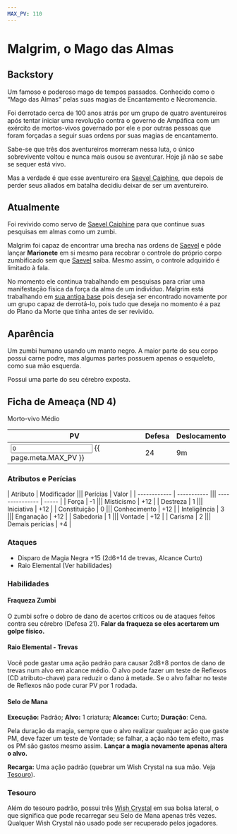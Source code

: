 ```yaml
---
MAX_PV: 110
---
```


# Malgrim, o Mago das Almas

## Backstory

Um famoso e poderoso mago de tempos passados. Conhecido como o “Mago das Almas” pelas suas magias de Encantamento e Necromancia.

Foi derrotado cerca de 100 anos atrás por um grupo de quatro aventureiros após tentar iniciar uma revolução contra o governo de Ampáfica com um exército de mortos-vivos governado por ele e por outras pessoas que foram forçadas a seguir suas ordens por suas magias de encantamento.

Sabe-se que três dos aventureiros morreram nessa luta, o único sobrevivente voltou e nunca mais ousou se aventurar. Hoje já não se sabe se sequer está vivo.

Mas a verdade é que esse aventureiro era [Saevel Caiphine](./Saevel.md), que depois de perder seus aliados em batalha decidiu deixar de ser um aventureiro.

## Atualmente

Foi revivido como servo de [Saevel Caiphine](./Saevel.md) para que continue suas pesquisas em almas como um zumbi.

Malgrim foi capaz de encontrar uma brecha nas ordens de [Saevel](./Saevel.md) e pôde lançar **Marionete** em si mesmo para recobrar o controle do próprio corpo zumbificado sem que [Saevel](./Saevel.md) saiba. Mesmo assim, o controle adquirido é limitado à fala.

No momento ele continua trabalhando em pesquisas para criar uma manifestação física da força da alma de um indivíduo. Malgrim está trabalhando em [sua antiga base](../../Personagens/NPCs/Malgrim.md) pois deseja ser encontrado novamente por um grupo capaz de derrotá-lo, pois tudo que deseja no momento é a paz do Plano da Morte que tinha antes de ser revivido.

## Aparência

Um zumbi humano usando um manto negro. A maior parte do seu corpo possui carne podre, mas algumas partes possuem apenas o esqueleto, como sua mão esquerda.

Possui uma parte do seu cérebro exposta.

## Ficha de Ameaça (ND 4)

Morto-vivo Médio

| PV                                                                               | Defesa | Deslocamento |
| -------------------------------------------------------------------------------- | ------ | ------------ |
| <input type="number" min="0" max="{{page.meta.MAX_PV}}" value="0"/> {{ page.meta.MAX_PV }} | 24     | 9m           |

### Atributos e Perícias

| Atributo     | Modificador ||| Perícias        | Valor |
| ------------ | ----------- ||| --------------- | ----- |
| Força        | -1          ||| Misticismo      | +12   |
| Destreza     | 1           ||| Iniciativa      | +12   |
| Constituição | 0           ||| Conhecimento    | +12   |
| Inteligência | 3           ||| Enganação       | +12   |
| Sabedoria    | 1           ||| Vontade         | +12   |
| Carisma      | 2           ||| Demais perícias | +4    |

### Ataques

- Disparo de Magia Negra +15 (2d6+14 de trevas, Alcance Curto)
- Raio Elemental (Ver habilidades)

### Habilidades

#### Fraqueza Zumbi

O zumbi sofre o dobro de dano de acertos críticos ou de ataques feitos contra seu cérebro (Defesa 21). **Falar da fraqueza se eles acertarem um golpe físico.**

#### Raio Elemental - Trevas

Você pode gastar uma ação padrão para causar 2d8+8 pontos de dano de trevas num alvo em  alcance médio. O alvo pode fazer um teste de Reflexos (CD atributo-chave) para reduzir o dano à metade. Se o alvo falhar no teste de Reflexos não pode curar PV por 1 rodada.

#### Selo de Mana

**Execução:** Padrão; **Alvo:** 1 criatura; **Alcance:** Curto; **Duração**: Cena.

Pela duração da magia, sempre que o alvo realizar qualquer ação que gaste PM, deve fazer um teste de Vontade; se falhar, a ação não tem efeito, mas os PM são gastos mesmo assim. **Lançar a magia novamente apenas altera o alvo.**

**Recarga:** Uma ação padrão (quebrar um Wish Crystal na sua mão. Veja [Tesouro](#tesouro)).

### Tesouro

Além do tesouro padrão, possui três [Wish Crystal](../../Objetos/Wish_Crystal.md) em sua bolsa lateral, o que significa que pode recarregar seu Selo de Mana apenas três vezes. Qualquer Wish Crystal não usado pode ser recuperado pelos jogadores.
